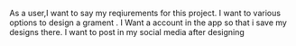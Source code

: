 As a user,I want to say my reqiurements for this project.
I want to various options to design a grament .
I Want a account in the app so that i save my designs there.
I want to post in my social media after designing 
